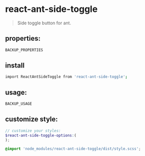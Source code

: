 # react-ant-side-toggle
> Side toggle button for ant.


## properties:
```javascript
BACKUP_PROPERTIES
```
## install
```bash
import ReactAntSideToggle from 'react-ant-side-toggle';
```

## usage:
```jsx
BACKUP_USAGE
```

## customize style:
```scss
// customize your styles:
$react-ant-side-toggle-options:(
);

@import 'node_modules/react-ant-side-toggle/dist/style.scss';
```
